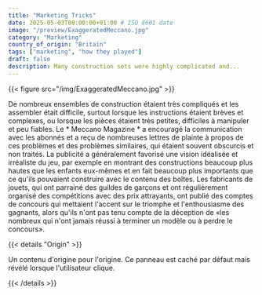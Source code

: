 ```yaml
---
title: "Marketing Tricks"
date: 2025-05-03T00:00:00+01:00 # ISO 8601 date
image: "/preview/ExaggeratedMeccano.jpg"
category: "Marketing"
country_of_origin: "Britain"
tags: ["marketing", "how they played"]
draft: false
description: Many construction sets were highly complicated and...
---
```




{{< figure src="/img/ExaggeratedMeccano.jpg" >}}

De nombreux ensembles de construction étaient très compliqués et les assembler était difficile, surtout lorsque les instructions étaient brèves et complexes, ou lorsque les pièces étaient très petites, difficiles à manipuler et peu fiables. Le * Meccano Magazine * a encouragé la communication avec les abonnés et a reçu de nombreuses lettres de plainte à propos de ces problèmes et des problèmes similaires, qui étaient souvent obscurcis et non traités. La publicité a généralement favorisé une vision idéalisée et irréaliste du jeu, par exemple en montrant des constructions beaucoup plus hautes que les enfants eux-mêmes et en fait beaucoup plus importants que ce qu'ils pouvaient construire avec le contenu des boîtes. Les fabricants de jouets, qui ont parrainé des guildes de garçons et ont régulièrement organisé des compétitions avec des prix attrayants, ont publié des comptes de concours qui mettaient l'accent sur le triomphe et l'enthousiasme des gagnants, alors qu'ils n'ont pas tenu compte de la déception de «les nombreux qui n'ont jamais réussi à terminer un modèle ou à perdre le concours».

{{< details "Origin" >}}

Un contenu d'origine pour l'origine. Ce panneau est caché par défaut mais révélé lorsque l'utilisateur clique.

{{< /details >}}

